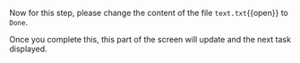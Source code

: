 Now for this step, please change the content of the file `text.txt`{{open}} to ```Done```.

Once you complete this, this part of the screen will update and the next task displayed.
